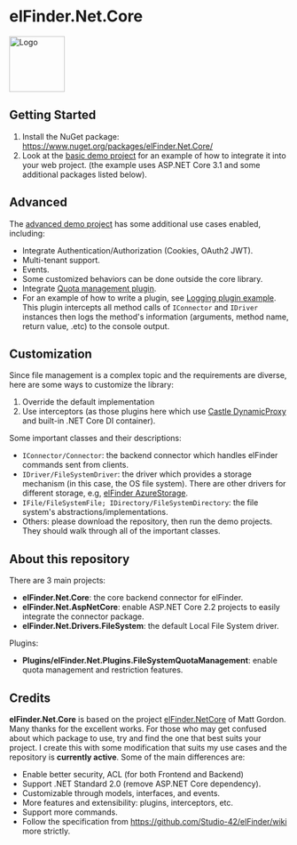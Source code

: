 # elFinder.Net.Core
<img src="https://raw.githubusercontent.com/trannamtrung1st/elFinder.Net.Core/main/Assets/logo.png" alt="Logo" width="100px" />

## Getting Started
1. Install the NuGet package: https://www.nuget.org/packages/elFinder.Net.Core/
2. Look at the [basic demo project](https://github.com/trannamtrung1st/elFinder.Net.Core/tree/main/elFinder.Net.Core/Demos/elFinder.Net.Demo31) for an example of how to integrate it into your web project. (the example uses ASP.NET Core 3.1 and some additional packages listed below).

## Advanced
The [advanced demo project](https://github.com/trannamtrung1st/elFinder.Net.Core/tree/main/elFinder.Net.Core/Demos/elFinder.Net.AdvancedDemo) has some additional use cases enabled, including:
- Integrate Authentication/Authorization (Cookies, OAuth2 JWT).
- Multi-tenant support.
- Events.
- Some customized behaviors can be done outside the core library.
- Integrate [Quota management plugin](https://github.com/trannamtrung1st/elFinder.Net.Core/tree/main/elFinder.Net.Core/Plugins/elFinder.Net.Plugins.FileSystemQuotaManagement).
- For an example of how to write a plugin, see [Logging plugin example](https://github.com/trannamtrung1st/elFinder.Net.Core/tree/main/elFinder.Net.Core/Plugins/elFinder.Net.Plugins.LoggingExample). 
This plugin intercepts all method calls of `IConnector` and `IDriver` instances then logs the method's information (arguments, method name, return value, .etc) to the console output.

## Customization
Since file management is a complex topic and the requirements are diverse, here are some ways to customize the library:
1. Override the default implementation
2. Use interceptors (as those plugins here which use [Castle DynamicProxy](http://www.castleproject.org/projects/dynamicproxy/) and built-in .NET Core DI container).

Some important classes and their descriptions:
- `IConnector/Connector`: the backend connector which handles elFinder commands sent from clients.
- `IDriver/FileSystemDriver`: the driver which provides a storage mechanism (in this case, the OS file system). 
There are other drivers for different storage, e.g, [elFinder AzureStorage](https://github.com/fsmirne/elFinder.NetCore.AzureStorage).
- `IFile/FileSystemFile; IDirectory/FileSystemDirectory`: the file system's abstractions/implementations.
- Others: please download the repository, then run the demo projects. They should walk through all of the important classes.

## About this repository  
There are 3 main projects:
- **elFinder.Net.Core**: the core backend connector for elFinder.
- **elFinder.Net.AspNetCore**: enable ASP.NET Core 2.2 projects to easily integrate the connector package.
- **elFinder.Net.Drivers.FileSystem**: the default Local File System driver.

Plugins:
- **Plugins/elFinder.Net.Plugins.FileSystemQuotaManagement**: enable quota management and restriction features.

## Credits
**elFinder.Net.Core** is based on the project [elFinder.NetCore](https://github.com/gordon-matt/elFinder.NetCore) of Matt Gordon. Many thanks for the excellent works.
For those who may get confused about which package to use, try and find the one that best suits your project.
I create this with some modification that suits my use cases and the repository is **currently active**. Some of the main differences are:
- Enable better security, ACL (for both Frontend and Backend) 
- Support .NET Standard 2.0 (remove ASP.NET Core dependency).
- Customizable through models, interfaces, and events.
- More features and extensibility: plugins, interceptors, etc.
- Support more commands.
- Follow the specification from https://github.com/Studio-42/elFinder/wiki more strictly.
